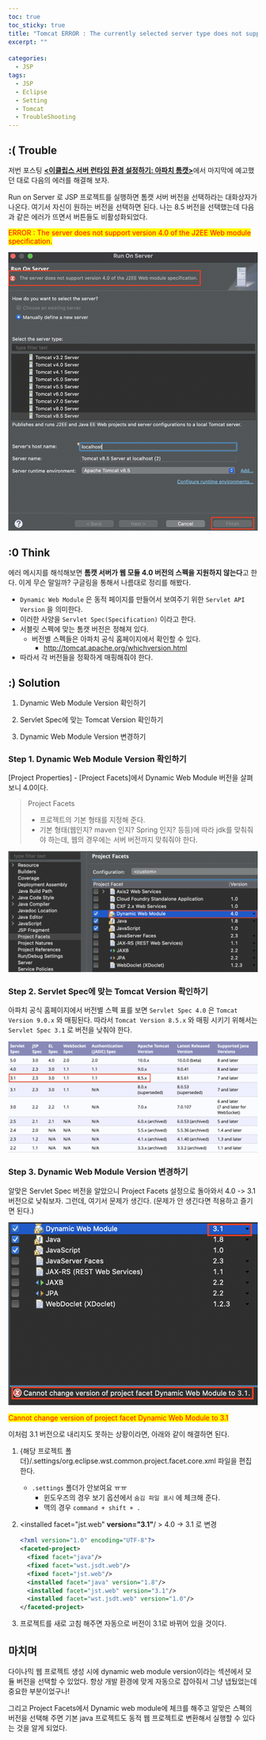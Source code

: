 ```yaml
---
toc: true
toc_sticky: true
title: "Tomcat ERROR : The currently selected server type does not support remote hosts"
excerpt: ""

categories:
  - JSP
tags:
  - JSP
  - Eclipse
  - Setting
  - Tomcat
  - TroubleShooting
--- 
```


## :( Trouble
저번 포스팅 [**<이클립스 서버 런타임 환경 설정하기: 아파치 톰캣>**](/jsp/tip-eclipse-setting-RuntimeServerEnvironment)에서 마지막에 예고했던 대로 다음의 에러를 해결해 보자.

Run on Server 로 JSP 프로젝트를 실행하면 톰캣 서버 버전을 선택하라는 대화상자가 나온다. 여기서 자신이 원하는 버전을 선택하면 된다. 나는 8.5 버전을 선택했는데 다음과 같은 에러가 뜨면서 버튼들도 비활성화되었다.

<span style="background-color:yellow; color:red;">ERROR : The server does not support version 4.0 of the J2EE Web module specification.</span>

![2020-12-20-eclipse-error-switch_module_version](/assets/images/jsp/2020-12-20-eclipse-error-switch_module_version-01.png)



## :0 Think

에러 메시지를 해석해보면 **톰캣 서버가 웹 모듈 4.0 버전의 스펙을 지원하지 않는다**고 한다. 이게 무슨 말일까? 구글링을 통해서 나름대로 정리를 해봤다.

* `Dynamic Web Module` 은 동적 페이지를 만들어서 보여주기 위한 `Servlet API Version` 을 의미한다.
* 이러한 사양을 `Servlet Spec(Specification)` 이라고 한다.
* 서블릿 스펙에 맞는 톰캣 버전은 정해져 있다.
  * 버전별 스펙들은 아파치 공식 홈페이지에서 확인할 수 있다.
    * http://tomcat.apache.org/whichversion.html
* 따라서 각 버전들을 정확하게 매핑해줘야 한다.



## :) Solution

1. Dynamic Web Module Version 확인하기

2. Servlet Spec에 맞는 Tomcat Version 확인하기

3. Dynamic Web Module Version 변경하기

### Step 1. Dynamic Web Module Version 확인하기

[Project Properties] - [Project Facets]에서 Dynamic Web Module 버전을 살펴보니 4.0이다. 

> Project Facets
>
> * 프로젝트의 기본 형태를 지정해 준다.
> * 기본 형태(웹인지? maven 인지? Spring 인지? 등등)에 따라 jdk를 맞춰줘야 하는데, 웹의 경우에는 서버 버전까지 맞춰줘야 한다.

![2020-12-20-eclipse-error-switch_module_version-02](/assets/images/jsp/2020-12-20-eclipse-error-switch_module_version-02.png)



### Step 2. Servlet Spec에 맞는 Tomcat Version 확인하기

아파치 공식 홈페이지에서 버전별 스펙 표를 보면 `Servlet Spec 4.0` 은 `Tomcat Version 9.0.x` 와 매핑된다. 따라서 `Tomcat Version 8.5.x` 와 매핑 시키기 위해서는 `Servlet Spec 3.1` 로 버전을 낮춰야 한다.

![2020-12-20-eclipse-error-switch_module_version-03](/assets/images/jsp/2020-12-20-eclipse-error-switch_module_version-03.png)



### Step 3. Dynamic Web Module Version 변경하기

알맞은 Servlet Spec 버전을 알았으니 Project Facets 설정으로 돌아와서 4.0 -> 3.1 버전으로 낮춰보자. 그런데, 여기서 문제가 생긴다. (문제가 안 생긴다면 적용하고 즐기면 된다.)

![2020-12-20-eclipse-error-switch_module_version-04](/assets/images/jsp/2020-12-20-eclipse-error-switch_module_version-04.png)

<span style="background-color:yellow; color:red;">Cannot change version of project facet Dynamic Web Module to 3.1</span>

이처럼 3.1 버전으로 내리지도 못하는 상황이라면, 아래와 같이 해결하면 된다.

1. {해당 프로젝트 폴더}/.settings/org.eclipse.wst.common.project.facet.core.xml 파일을 편집한다.
    * `.settings` 폴더가 안보여요 ㅠㅠ
        * 윈도우즈의 경우 보기 옵션에서 `숨김 파일 표시` 에 체크해 준다.
        * 맥의 경우 `command + shift + .`

2.  <installed facet="jst.web" **version="3.1"**/ >  4.0 -> 3.1 로 변경

    ```xml
    <?xml version="1.0" encoding="UTF-8"?>
    <faceted-project>
      <fixed facet="java"/>
      <fixed facet="wst.jsdt.web"/>
      <fixed facet="jst.web"/>
      <installed facet="java" version="1.8"/>
      <installed facet="jst.web" version="3.1"/>
      <installed facet="wst.jsdt.web" version="1.0"/>
    </faceted-project>
    ```

3. 프로젝트를 새로 고침 해주면 자동으로 버전이 3.1로 바뀌어 있을 것이다.



## 마치며

다이나믹 웹 프로젝트 생성 시에 dynamic web module version이라는 섹션에서 모듈 버전을 선택할 수 있었다. 항상 개발 환경에 맞게 자동으로 잡아줘서 그냥 냅뒀었는데 중요한 부분이었구나!

그리고 Project Facets에서 Dynamic web module에 체크를 해주고 알맞은 스펙의 버전을 선택해 주면 기본 java 프로젝트도 동적 웹 프로젝트로 변환해서 실행할 수 있다는 것을 알게 되었다.

